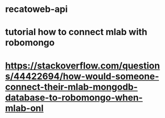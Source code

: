 # recatoweb-api

# tutorial how to connect mlab with robomongo 
# https://stackoverflow.com/questions/44422694/how-would-someone-connect-their-mlab-mongodb-database-to-robomongo-when-mlab-onl
